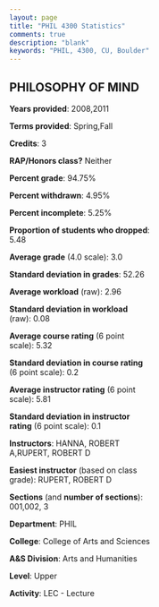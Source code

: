 ```yaml
---
layout: page
title: "PHIL 4300 Statistics"
comments: true
description: "blank"
keywords: "PHIL, 4300, CU, Boulder"
--- 
```

<head>
<script src="https://ajax.googleapis.com/ajax/libs/jquery/2.1.3/jquery.min.js"></script>
<script src="https://dl.dropboxusercontent.com/s/pc42nxpaw1ea4o9/highcharts.js?dl=0"></script>
<!-- <script src="../assets/js/highcharts.js"></script> -->
<style type="text/css">@font-face {
	font-family: "Bebas Neue";
	src: url(https://www.filehosting.org/file/details/544349/BebasNeue%20Regular.otf) format("opentype");
	}
	h1.Bebas { 
		font-family: "Bebas Neue", Verdana, Tahoma;
	}
</style>
</head>
<body>
	<div id="container" style="float: right; width: 45%; height: 88%; margin-left: 2.5%; margin-right: 2.5%;"></div>
	<script language="JavaScript">
		$(document).ready(function() {
		var chart = {type: 'column'};
		var title = {text: 'Grade Distribution'};
		var xAxis = {categories: ['A','B','C','D','F'],crosshair: true};
		var yAxis = {min: 0,title: {text: 'Percentage'}};
		var tooltip = {headerFormat: '<center><b><span style="font-size:20px">{point.key}</span></b></center>',
		               pointFormat: '<td style="padding:0"><b>{point.y:.1f}%</b></td>',
		               footerFormat: '</table>',shared: true,useHTML: true};
		var plotOptions = {column: {pointPadding: 0.0,borderWidth: 0}};  
		var credits = {enabled: false};var series= [{name: 'Percent',data: [45.45,33.33,13.64,1.52,6.06,]}];
		var json = {};
		json.chart = chart;
		json.title = title;
		json.tooltip = tooltip;
		json.xAxis = xAxis;
		json.yAxis = yAxis;  
		json.series = series;
		json.plotOptions = plotOptions;  
		json.credits = credits;
		$('#container').highcharts(json);
	});
	</script>
</body>
			   
## PHILOSOPHY OF MIND

**Years provided**: 2008,2011

**Terms provided**: Spring,Fall

**Credits**: 3

**RAP/Honors class?** Neither

**Percent grade**: 94.75%

**Percent withdrawn**: 4.95%

**Percent incomplete**: 5.25%

**Proportion of students who dropped**: 5.48

**Average grade** (4.0 scale): 3.0

**Standard deviation in grades**: 52.26

**Average workload** (raw): 2.96

**Standard deviation in workload** (raw): 0.08

**Average course rating** (6 point scale): 5.32

**Standard deviation in course rating** (6 point scale): 0.2

**Average instructor rating** (6 point scale): 5.81

**Standard deviation in instructor rating** (6 point scale): 0.1

**Instructors**: HANNA, ROBERT A,RUPERT, ROBERT D

**Easiest instructor** (based on class grade): RUPERT, ROBERT D

**Sections** (and **number of sections**): 001,002, 3

**Department**: PHIL

**College**: College of Arts and Sciences

**A&S Division**: Arts and Humanities

**Level**: Upper

**Activity**: LEC - Lecture